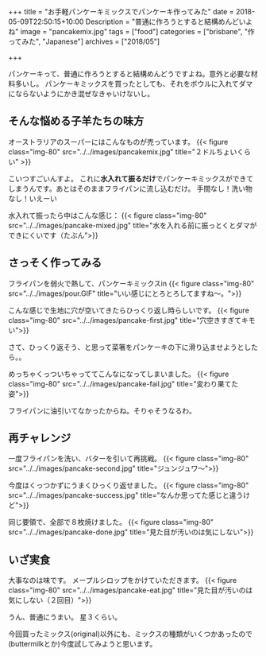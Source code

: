 +++
title = "お手軽パンケーキミックスでパンケーキ作ってみた"
date = 2018-05-09T22:50:15+10:00
Description = "普通に作ろうとすると結構めんどいよね"
image = "pancakemix.jpg"
tags = ["food"]
categories = ["brisbane", "作ってみた", "Japanese"]
archives = ["2018/05"]

+++

パンケーキって、普通に作ろうとすると結構めんどうですよね。意外と必要な材料多いし。
パンケーキミックスを買ったとしても、それをボウルに入れてダマにならないようにかき混ぜなきゃいけないし。

## そんな悩める子羊たちの味方
オーストラリアのスーパーにはこんなものが売っています。
{{< figure class="img-80" src="../../images/pancakemix.jpg" title="２ドルちょいくらい" >}}

こいつすごいんすよ。
これに**水入れて振るだけ**でパンケーキミックスができてしまうんです。あとはそのままフライパンに流し込むだけ。
手間なし！洗い物なし！いえーい

水入れて振ったら中はこんな感じ：
{{< figure class="img-80" src="../../images/pancake-mixed.jpg" title="水を入れる前に振っとくとダマができにくいです（たぶん">}}

## さっそく作ってみる
フライパンを弱火で熱して、パンケーキミックスin
{{< figure class="img-80" src="../../images/pour.GIF" title="いい感じにとろとろしてますね〜。">}}

こんな感じで生地に穴が空いてきたらひっくり返し時らしいです。
{{< figure class="img-80" src="../../images/pancake-first.jpg" title="穴空きすぎてキモい">}}

さて、ひっくり返そう、と思って菜箸をパンケーキの下に滑り込ませようとしたら。。

めっちゃくっついちゃっててこんなになってしまいました。
{{< figure class="img-80" src="../../images/pancake-fail.jpg" title="変わり果てた姿">}}

フライパンに油引いてなかったからね。そりゃそうなるわ。

## 再チャレンジ
一度フライパンを洗い、バターを引いて再挑戦。
{{< figure class="img-80" src="../../images/pancake-second.jpg" title="ジュンジュワ〜">}}

今度はくっつかずにうまくひっくり返せました。
{{< figure class="img-80" src="../../images/pancake-success.jpg" title="なんか思ってた感じと違うけど">}}

同じ要領で、全部で８枚焼けました。
{{< figure class="img-80" src="../../images/pancake-done.jpg" title="見た目が汚いのは気にしない">}}

## いざ実食
大事なのは味です。
メープルシロップをかけていただきます。
{{< figure class="img-80" src="../../images/pancake-eat.jpg" title="見た目が汚いのは気にしない（２回目）">}}

うん、普通にうまい。
星３くらい。

今回買ったミックス(original)以外にも、ミックスの種類がいくつかあったので(buttermilkとか)今度試してみようと思います。

